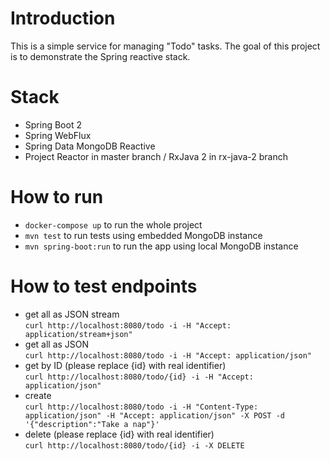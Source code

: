 # Introduction
This is a simple service for managing "Todo" tasks. The goal of this project is to demonstrate the Spring reactive stack.

# Stack
  - Spring Boot 2
  - Spring WebFlux
  - Spring Data MongoDB Reactive
  - Project Reactor in master branch / RxJava 2 in rx-java-2 branch
  
# How to run
  - `docker-compose up` to run the whole project
  - `mvn test` to run tests using embedded MongoDB instance
  - `mvn spring-boot:run` to run the app using local MongoDB instance

# How to test endpoints
  - get all as JSON stream  
    `curl http://localhost:8080/todo -i -H "Accept: application/stream+json"`
  - get all as JSON  
    `curl http://localhost:8080/todo -i -H "Accept: application/json"`
  - get by ID (please replace {id} with real identifier)  
    `curl http://localhost:8080/todo/{id} -i -H "Accept: application/json"`
  - create  
    `curl http://localhost:8080/todo -i -H "Content-Type: application/json" -H "Accept: application/json" -X POST -d '{"description":"Take a nap"}'`
  - delete (please replace {id} with real identifier)  
    `curl http://localhost:8080/todo/{id} -i -X DELETE`